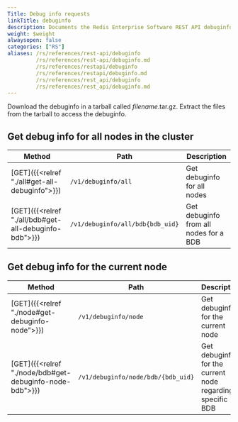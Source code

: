 ```yaml
---
Title: Debug info requests
linkTitle: debuginfo
description: Documents the Redis Enterprise Software REST API debuginfo requests.
weight: $weight
alwaysopen: false
categories: ["RS"]
aliases: /rs/references/rest-api/debuginfo
         /rs/references/rest-api/debuginfo.md
         /rs/references/restapi/debuginfo
         /rs/references/restapi/debuginfo.md
         /rs/references/rest_api/debuginfo
         /rs/references/rest_api/debuginfo.md
---
```


Download the debuginfo in a tarball called _filename_.tar.gz. Extract the files from the tarball to access the debuginfo.

## Get debug info for all nodes in the cluster

| Method | Path | Description |
|--------|------|-------------|
| [GET]({{<relref "./all#get-all-debuginfo">}}) | `/v1/debuginfo/all` | Get debuginfo for all nodes |
| [GET]({{<relref "./all/bdb#get-all-debuginfo-bdb">}}) | `/v1/debuginfo/all/bdb{bdb_uid}` | Get debuginfo from all nodes for a BDB |

## Get debug info for the current node

| Method | Path | Description |
|--------|------|-------------|
| [GET]({{<relref "./node#get-debuginfo-node">}}) | `/v1/debuginfo/node` | Get debuginfo for the current node |
| [GET]({{<relref "./node/bdb#get-debuginfo-node-bdb">}}) | `/v1/debuginfo/node/bdb/{bdb_uid}` | Get debuginfo for the current node regarding a specific BDB |
